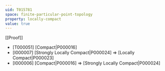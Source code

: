 ```yaml
---
uid: T015781
space: finite-particular-point-topology
property: locally-compact
value: true
---
```

[[Proof]]

* [T000051] [Compact|P000016]
* [I000007] [Strongly Locally Compact|P000024] => [Locally Compact|P000023]
* [I000006] [Compact|P000016] => [Strongly Locally Compact|P000024]

